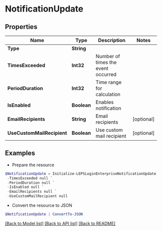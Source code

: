 # NotificationUpdate
## Properties

Name | Type | Description | Notes
------------ | ------------- | ------------- | -------------
**Type** | **String** |  | 
**TimesExceeded** | **Int32** | Number of times the event occurred | 
**PeriodDuration** | **Int32** | Time range for calculation | 
**IsEnabled** | **Boolean** | Enables notification | 
**EmailRecipients** | **String** | Email recipients | [optional] 
**UseCustomMailRecipient** | **Boolean** | Use custom mail recipient | [optional] 

## Examples

- Prepare the resource
```powershell
$NotificationUpdate = Initialize-LEPSLoginEnterpriseNotificationUpdate  -Type null `
 -TimesExceeded null `
 -PeriodDuration null `
 -IsEnabled null `
 -EmailRecipients null `
 -UseCustomMailRecipient null
```

- Convert the resource to JSON
```powershell
$NotificationUpdate | ConvertTo-JSON
```

[[Back to Model list]](../README.md#documentation-for-models) [[Back to API list]](../README.md#documentation-for-api-endpoints) [[Back to README]](../README.md)

